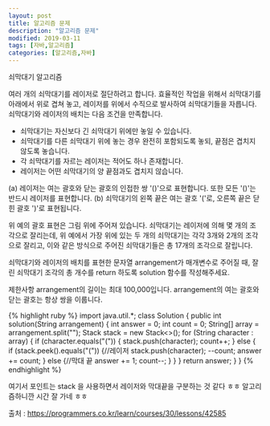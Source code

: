 ```yaml
---
layout: post
title: 알고리즘 문제
description: "알고리즘 문제"
modified: 2019-03-11
tags: [자바,알고리즘]
categories: [알고리즘,자바]
---
```

쇠막대기 알고리즘

여러 개의 쇠막대기를 레이저로 절단하려고 합니다. 효율적인 작업을 위해서 쇠막대기를 아래에서 위로 겹쳐 놓고, 레이저를 위에서 수직으로 발사하여 쇠막대기들을 자릅니다. 쇠막대기와 레이저의 배치는 다음 조건을 만족합니다.

- 쇠막대기는 자신보다 긴 쇠막대기 위에만 놓일 수 있습니다.
- 쇠막대기를 다른 쇠막대기 위에 놓는 경우 완전히 포함되도록 놓되, 끝점은 겹치지 않도록 놓습니다.
- 각 쇠막대기를 자르는 레이저는 적어도 하나 존재합니다.
- 레이저는 어떤 쇠막대기의 양 끝점과도 겹치지 않습니다.

(a) 레이저는 여는 괄호와 닫는 괄호의 인접한 쌍 '()'으로 표현합니다. 또한 모든 '()'는 반드시 레이저를 표현합니다.
(b) 쇠막대기의 왼쪽 끝은 여는 괄호 '('로, 오른쪽 끝은 닫힌 괄호 ')'로 표현됩니다.

위 예의 괄호 표현은 그림 위에 주어져 있습니다.
쇠막대기는 레이저에 의해 몇 개의 조각으로 잘리는데, 위 예에서 가장 위에 있는 두 개의 쇠막대기는 각각 3개와 2개의 조각으로 잘리고, 이와 같은 방식으로 주어진 쇠막대기들은 총 17개의 조각으로 잘립니다.

쇠막대기와 레이저의 배치를 표현한 문자열 arrangement가 매개변수로 주어질 때, 잘린 쇠막대기 조각의 총 개수를 return 하도록 solution 함수를 작성해주세요.

제한사항
arrangement의 길이는 최대 100,000입니다.
arrangement의 여는 괄호와 닫는 괄호는 항상 쌍을 이룹니다.

{% highlight ruby %}
import java.util.*;
class Solution {
    public int solution(String arrangement) {
      int answer = 0;
        int count = 0;
        String[] array = arrangement.split("");
        Stack<String> stack = new Stack<>();
        for (String character : array) {
            if (character.equals("(")) {
                stack.push(character);
                count++;
            } else {
                if (stack.peek().equals("(")) {//레이저
                    stack.push(character);
                    --count;
                    answer += count;
                } else {//막대 끝
                    answer += 1;
                    count--;
                }
            }
        }
        return answer;
    }
}
{% endhighlight %}

여기서 포인트는  stack 을 사용하면서 레이저와 막대끝을 구분하는 것 같다 ㅎㅎ
알고리즘하니깐 시간 잘 가네 ㅎㅎ

출처 : https://programmers.co.kr/learn/courses/30/lessons/42585